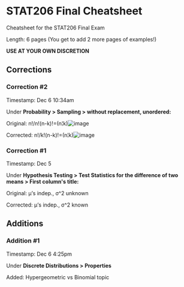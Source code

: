 # STAT206 Final Cheatsheet

Cheatsheet for the STAT206 Final Exam

Length: 6 pages (You get to add 2 more pages of examples!)

**USE AT YOUR OWN DISCRETION**


## Corrections

### Correction #2
Timestamp: Dec 6 10:34am

Under **Probability > Sampling > without replacement, unordered:**

Original: n!/n!(n-k)!=(n¦k)![image](https://github.com/grgwng/STAT206FinalCheatsheet/assets/43724836/d7aad59e-e479-4b2a-b100-f1aa245c7e45)

Corrected: n!/k!(n-k)!=(n¦k)![image](https://github.com/grgwng/STAT206FinalCheatsheet/assets/43724836/1b496ba7-cf57-4727-9eb7-0997d3d4baa1)

### Correction #1
Timestamp: Dec 5

Under **Hypothesis Testing > Test Statistics for the difference of two means > First column's title:**

Original: μ’s indep., σ^2  unknown

Corrected: μ’s indep., σ^2 known

## Additions

### Addition #1
Timestamp: Dec 6 4:25pm

Under **Discrete Distributions > Properties**

Added: Hypergeometric vs Binomial topic




